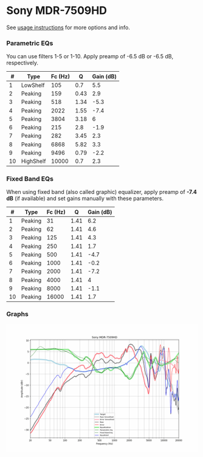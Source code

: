 # Sony MDR-7509HD
See [usage instructions](https://github.com/jaakkopasanen/AutoEq#usage) for more options and info.

### Parametric EQs
You can use filters 1-5 or 1-10. Apply preamp of -6.5 dB or -6.5 dB, respectively.

|   # | Type      |   Fc (Hz) |    Q |   Gain (dB) |
|-----|-----------|-----------|------|-------------|
|   1 | LowShelf  |       105 | 0.7  |         5.5 |
|   2 | Peaking   |       159 | 0.43 |         2.9 |
|   3 | Peaking   |       518 | 1.34 |        -5.3 |
|   4 | Peaking   |      2022 | 1.55 |        -7.4 |
|   5 | Peaking   |      3804 | 3.18 |         6   |
|   6 | Peaking   |       215 | 2.8  |        -1.9 |
|   7 | Peaking   |       282 | 3.45 |         2.3 |
|   8 | Peaking   |      6868 | 5.82 |         3.3 |
|   9 | Peaking   |      9496 | 0.79 |        -2.2 |
|  10 | HighShelf |     10000 | 0.7  |         2.3 |

### Fixed Band EQs
When using fixed band (also called graphic) equalizer, apply preamp of **-7.4 dB** (if available) and set gains manually with these parameters.

|   # | Type    |   Fc (Hz) |    Q |   Gain (dB) |
|-----|---------|-----------|------|-------------|
|   1 | Peaking |        31 | 1.41 |         6.2 |
|   2 | Peaking |        62 | 1.41 |         4.6 |
|   3 | Peaking |       125 | 1.41 |         4.3 |
|   4 | Peaking |       250 | 1.41 |         1.7 |
|   5 | Peaking |       500 | 1.41 |        -4.7 |
|   6 | Peaking |      1000 | 1.41 |        -0.2 |
|   7 | Peaking |      2000 | 1.41 |        -7.2 |
|   8 | Peaking |      4000 | 1.41 |         4   |
|   9 | Peaking |      8000 | 1.41 |        -1.1 |
|  10 | Peaking |     16000 | 1.41 |         1.7 |

### Graphs
![](./Sony%20MDR-7509HD.png)
